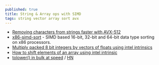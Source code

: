 ```yaml
---
published: true
title: String & Array ops with SIMD
tags: string vector array sort avx
---
```

- [Removing characters from strings faster with AVX-512](https://lemire.me/blog/2022/04/28/removing-characters-from-strings-faster-with-avx-512/)
- [x86-simd-sort](https://github.com/intel/x86-simd-sort) - SIMD based 16-bit, 32-bit and 64-bit data type sorting on x86 processors.
- [Multiply packed 8 bit integers by vectors of floats using intel intrinsics](https://stackoverflow.com/questions/62678875/multiply-packed-8-bit-integers-by-vectors-of-floats-using-intel-intrinsics?rq=1)
- [How to shift elements of an array using intel intrinsic](https://stackoverflow.com/questions/64051816/how-to-shift-elements-of-an-array-using-intel-intrinsic)
- [tolower() in bulk at speed](https://dotat.at/@/2022-06-27-tolower-swar.html) / [HN](https://news.ycombinator.com/item?id=31900872)
